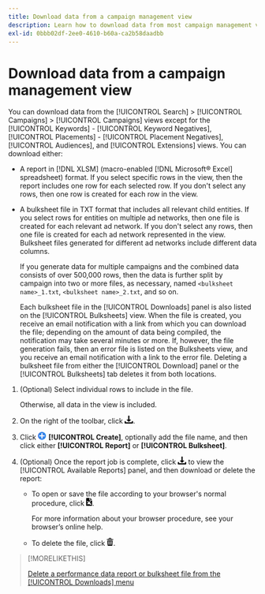 ```yaml
---
title: Download data from a campaign management view
description: Learn how to download data from most campaign management views.
exl-id: 0bbb02df-2ee0-4610-b60a-ca2b58daadbb
---
```

# Download data from a campaign management view

You can download data from the [!UICONTROL Search] > [!UICONTROL Campaigns] > [!UICONTROL Campaigns] views except for the [!UICONTROL Keywords] - [!UICONTROL Keyword Negatives], [!UICONTROL Placements] - [!UICONTROL Placement Negatives], [!UICONTROL Audiences], and [!UICONTROL Extensions] views. You can download either:

* A report in [!DNL XLSM] (macro-enabled [!DNL Microsoft® Excel] spreadsheet) format. If you select specific rows in the view, then the report includes one row for each selected row. If you don't select any rows, then one row is created for each row in the view.

* A bulksheet file in TXT format that includes all relevant child entities. If you select rows for entities on multiple ad networks, then one file is created for each relevant ad network. If you don't select any rows, then one file is created for each ad network represented in the view. Bulksheet files generated for different ad networks include different data columns.

  If you generate data for multiple campaigns and the combined data consists of over 500,000 rows, then the data is further split by campaign into two or more files, as necessary, named `<bulksheet name>_1.txt`, `<bulksheet name>_2.txt`, and so on.

  Each bulksheet file in the [!UICONTROL Downloads] panel is also listed on the [!UICONTROL Bulksheets] view. When the file is created, you receive an email notification with a link from which you can download the file; depending on the amount of data being compiled, the notification may take several minutes or more. If, however, the file generation fails, then an error file is listed on the Bulksheets view, and you receive an email notification with a link to the error file. Deleting a bulksheet file from either the [!UICONTROL Download] panel or the [!UICONTROL Bulksheets] tab deletes it from both locations.

1. (Optional) Select individual rows to include in the file.

   Otherwise, all data in the view is included.

1. On the right of the toolbar, click ![Report Download](/help/search-social-commerce/assets/download.png "Report Download").

1. Click ![Create](/help/search-social-commerce/assets/add.png "Create") **[!UICONTROL Create]**, optionally add the file name, and then click either **[!UICONTROL Report]** or **[!UICONTROL Bulksheet]**.

1. (Optional) Once the report job is complete, click ![Report Download](/help/search-social-commerce/assets/download.png "Report Download") to view the [!UICONTROL Available Reports] panel, and then download or delete the report:

   * To open or save the file according to your browser's normal procedure, click ![Download spreadsheet](/help/search-social-commerce/assets/download-spreadsheet.png "Download spreadsheet").
   
     For more information about your browser procedure, see your browser’s online help.

   * To delete the file, click ![Delete](/help/search-social-commerce/assets/delete.png "Delete").
  
>[!MORELIKETHIS]
>
>[Delete a performance data report or bulksheet file from the [!UICONTROL Downloads] menu](/help/search-social-commerce/common-tasks/navigation-editing-selection/download-delete-data.md)
